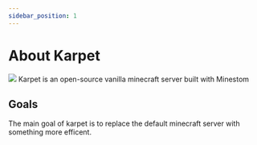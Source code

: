 ```yaml
---
sidebar_position: 1
---
```


# About Karpet
![](/img/minecraft.png)
Karpet is an open-source vanilla minecraft server built with Minestom

## Goals
The main goal of karpet is to replace the default minecraft server with something more efficent.